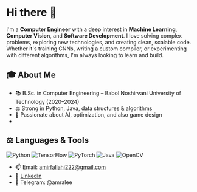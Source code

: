 # Hi there 👋

I'm a **Computer Engineer** with a deep interest in **Machine Learning**, **Computer Vision**, and **Software Development**. I love solving complex problems, exploring new technologies, and creating clean, scalable code. Whether it's training CNNs, writing a custom compiler, or experimenting with different algorithms, I'm always looking to learn and build.

## 🎓 About Me

* 📚 B.Sc. in Computer Engineering – Babol Noshirvani University of Technology (2020–2024)
* ⚖️ Strong in Python, Java, data structures & algorithms
* 🧐 Passionate about AI, optimization, and also game design
* 
## ⚖️ Languages & Tools

![Python](https://img.shields.io/badge/-Python-333333?style=flat\&logo=python)
![TensorFlow](https://img.shields.io/badge/-TensorFlow-333333?style=flat\&logo=tensorflow)
![PyTorch](https://img.shields.io/badge/-PyTorch-333333?style=flat\&logo=pytorch)
![Java](https://img.shields.io/badge/-Java-333333?style=flat\&logo=java)
![OpenCV](https://img.shields.io/badge/-OpenCV-333333?style=flat\&logo=opencv)


* 📫 Email: [amirfallahi222@gmail.com](mailto:amirfallahi222@gmail.com)
* 🔗 [LinkedIn](https://www.linkedin.com/in/amirali-fallahi)
* 💬 Telegram: @amralee

